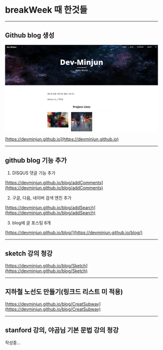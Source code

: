 # breakWeek 때 한것들

---

## Github blog 생성

![screen](/study/image/breakWeek-1.jpg)

[https://devminjun.github.io](https://devminjun.github.io)

---

## github blog 기능 추가 

1. DISQUS 댓글 기능 추가 
	
[https://devminjun.github.io/blog/addComments](https://devminjun.github.io/blog/addComments)

2. 구글, 다음, 네이버 검색 엔진 추가

[https://devminjun.github.io/blog/addSearch](https://devminjun.github.io/blog/addSearch)


3. blog에 글 포스팅 8개 

[https://devminjun.github.io/blog/](https://devminjun.github.io/blog/)

---

## sketch 강의 청강

[https://devminjun.github.io/blog/Sketch](https://devminjun.github.io/blog/Sketch)

---

## 지하철 노선도 만들기(링크드 리스트 미 적용)

[https://devminjun.github.io/blog/CreatSubway](https://devminjun.github.io/blog/CreatSubway)

---

## stanford 강의, 야곰님 기본 문법 강의 청강

작성중...


